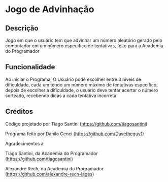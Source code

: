 # Jogo de Advinhação
## Descrição
Jogo em que o usuário tem que advinhar um número aleatório gerado pelo computador em um número especifico de tentativas, feito para a Academia do Programador

## Funcionalidade
Ao iniciar o Programa, O Usuário pode escolher entre 3 níveis de dificuldade, cada um tendo um número máximo de tentativas específico, depois de escolher a dificuldade, o usuário deve tentar acertar o número sorteado, recebendo dicas a cada tentativa incorreta.

## Créditos
Código projetado por Tiago Santini (https://github.com/tiagosantini)

Programa feito por Danilo Cenci (https://github.com/Davetheguy1)

Agradecimentos à

Tiago Santini, da Academia do Programador (https://github.com/tiagosantini)

Alexandre Rech, da Academia do Programador (https://github.com/alexandre-rech-lages)

